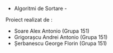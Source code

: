   - Algoritmi de Sortare -  

Proiect realizat de :
 - Soare Alex Antonio (Grupa 151)
 - Grigorașcu Andrei Antonio (Grupa 151)
 - Șerbanescu George Florin (Grupa 151) 
